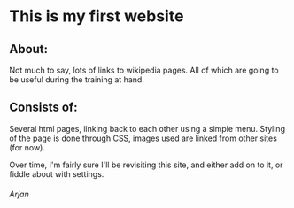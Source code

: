 # This is my first website

## About:
Not much to say, lots of links to wikipedia pages.
All of which are going to be useful during the training at hand.

## Consists of:
Several html pages, linking back to each other using a simple menu.
Styling of the page is done through CSS, images used are linked from other sites (for now).

Over time, I'm fairly sure I'll be revisiting this site, and either add on to it, or fiddle about with settings.

###### Arjan
